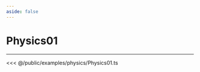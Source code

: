 ```yaml
---
aside: false
---
```


# Physics01
---
<Demo src="/examples/physics/Physics01.ts" :code="false" :height="700"></Demo>

<<< @/public/examples/physics/Physics01.ts